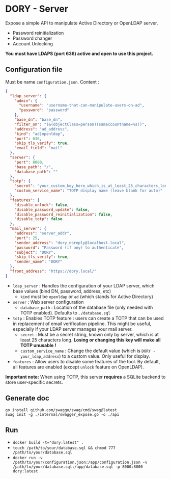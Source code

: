 # DORY - Server

Expose a simple API to manipulate Active Directory or OpenLDAP server.

* Password reinitialization
* Password changer
* Account Unlocking

**You must have LDAPS (port 636) active and open to use this project.**

## Configuration file

Must be name `configuration.json`. Content :

```json
{
  "ldap_server": {
    "admin": {
      "username": "username-that-can-manipulate-users-on-ad",
      "password": "password"
    },
    "base_dn": "base_dn",
    "filter_on": "(&(objectClass=person)(samaccountname=%s))",
    "address": "ad_address",
    "kind": "ad|openldap",
    "port": 636,
    "skip_tls_verify": true,
    "email_field": "mail"
  },
  "server": {
    "port": 8000,
    "base_path": "/",
    "database_path": ""
  },
  "totp": {
    "secret": "your_custom_key_here_which_is_at_least_25_characters_long",
    "custom_service_name": "TOTP display name (leave blank for auto)"
  },
  "features": {
    "disable_unlock": false,
    "disable_password_update": false,
    "disable_password_reinitialization": false,
    "disable_totp": false
  },
  "mail_server": {
    "address": "server_addr",
    "port": 25,
    "sender_address": "dory_noreply@localhost.local",
    "password": "Password (if any) to authenticate",
    "subject": "DORY",
    "skip_tls_verify": true,
    "sender_name": "DORY"
  },
  "front_address": "https://dory.local/"
}
```

* `ldap_server` : Handles the configuration of your LDAP server, which base values (bind DN, password, address, etc)
  * `kind` must be `openldap` or `ad` (which stands for Active Directory)
* `server` : Web server configuration
  * `database_path` : Location of the database file (only needed with TOTP enabled). Defaults to `./database.sql`
* `totp` : Enables TOTP feature : users can create a TOTP that can be used in replacement of email verification pipeline. This might be useful, especially if your LDAP server manages your mail server.
  *  `secret` : Must be a secret string, known only by server, which is at least 25 characters long. **Losing or changing this key will make all TOTP unusable !**
  * `custom_service_name` : Change the default value (which is `DORY - your_ldap_address`) to a custom value. Only useful for display.
* `features` : Allow users to disable some features of the tool. By default, all features are enabled (except `unlock` feature on OpenLDAP).

**Important note:** When using TOTP, this server **requires** a SQLite backend to store user-specific secrets.

## Generate doc

```shell
go install github.com/swaggo/swag/cmd/swag@latest
swag init -g ./internal/swagger_expose.go -o ./api
```

## Run

* `docker build -t="dory:latest" .`
* `touch /path/to/your/database.sql && chmod 777 /path/to/your/database.sql`
* `docker run -v /path/to/your/configuration.json:/app/configuration.json -v /path/to/your/database.sql:/app/database.sql -p 8000:8000 dory:latest`

